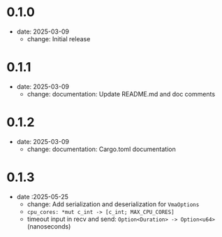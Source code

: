 # 0.1.0
 - date: 2025-03-09
    - change: Initial release
    
# 0.1.1
 - date: 2025-03-09
    - change: documentation: Update README.md and doc comments
# 0.1.2
 - date: 2025-03-09
    - change: documentation: Cargo.toml documentation

# 0.1.3
 - date :2025-05-25
   - change: Add serialization and deserialization for `VmaOptions`
   - `cpu_cores: *mut c_int -> [c_int; MAX_CPU_CORES]`
   - timeout input in recv and send: `Option<Duration> -> Option<u64>` (nanoseconds)
